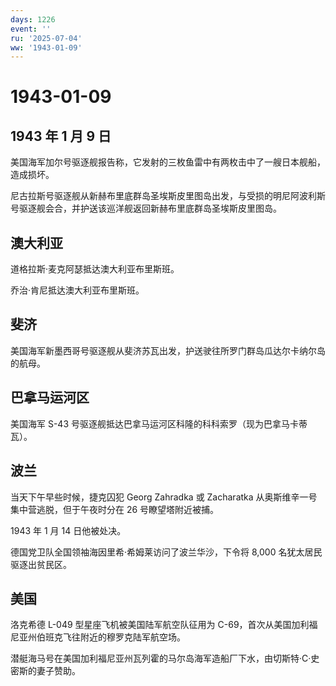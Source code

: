 ```yaml
---
days: 1226
event: ''
ru: '2025-07-04'
ww: '1943-01-09'
---
```


# 1943-01-09

## 1943 年 1 月 9 日

美国海军加尔号驱逐舰报告称，它发射的三枚鱼雷中有两枚击中了一艘日本舰船，造成损坏。

尼古拉斯号驱逐舰从新赫布里底群岛圣埃斯皮里图岛出发，与受损的明尼阿波利斯号驱逐舰会合，并护送该巡洋舰返回新赫布里底群岛圣埃斯皮里图岛。

## 澳大利亚

道格拉斯·麦克阿瑟抵达澳大利亚布里斯班。

乔治·肯尼抵达澳大利亚布里斯班。

## 斐济

美国海军新墨西哥号驱逐舰从斐济苏瓦出发，护送驶往所罗门群岛瓜达尔卡纳尔岛的航母。

## 巴拿马运河区

美国海军 S-43
号驱逐舰抵达巴拿马运河区科隆的科科索罗（现为巴拿马卡蒂瓦）。

## 波兰

当天下午早些时候，捷克囚犯 Georg Zahradka 或 Zacharatka
从奥斯维辛一号集中营逃脱，但于午夜时分在 26 号瞭望塔附近被捕。

1943 年 1 月 14 日他被处决。

德国党卫队全国领袖海因里希·希姆莱访问了波兰华沙，下令将 8,000
名犹太居民驱逐出贫民区。

## 美国

洛克希德 L-049 型星座飞机被美国陆军航空队征用为
C-69，首次从美国加利福尼亚州伯班克飞往附近的穆罗克陆军航空场。

潜艇海马号在美国加利福尼亚州瓦列霍的马尔岛海军造船厂下水，由切斯特·C·史密斯的妻子赞助。